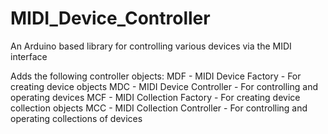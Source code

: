 # MIDI_Device_Controller
An Arduino based library for controlling various devices via the MIDI interface

Adds the following controller objects:
MDF - MIDI Device Factory - For creating device objects
MDC - MIDI Device Controller - For controlling and operating devices
MCF - MIDI Collection Factory - For creating device collection objects
MCC - MIDI Collection Controller - For controlling and operating collections of devices

